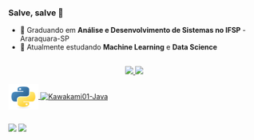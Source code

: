 ### Salve, salve 👋

- 🔭 Graduando em **Análise e Desenvolvimento de Sistemas no IFSP** - Araraquara-SP
- 🌱 Atualmente estudando **Machine Learning** e **Data Science**

##

<div align="center">
  <a href="https://github.com/kawakami01">
  <img height="150em" src="https://github-readme-stats-sigma-five.vercel.app/api?username=kawakami01&show_icons=true&theme=tokyonight&include_all_commits=true&count_private=true"/>
  <img height="150em" src="https://github-readme-stats-sigma-five.vercel.app/api/top-langs/?username=kawakami01&layout=compact&langs_count=7&theme=transparent"/>
</div>
<div style="display: inline_block"><br>
  <img align="center" alt="Kawakami01-Python" height="50" width="60" src="https://raw.githubusercontent.com/devicons/devicon/master/icons/python/python-original.svg">
  <img align="center" alt="Kawakami01-Java" height="50" width="60" src="https://cdn.jsdelivr.net/gh/devicons/devicon/icons/java/java-original.svg"/>
</div>

##
  <a href = "mailto:m.kawakami@aluno.ifsp.edu.br"><img src="https://img.shields.io/badge/-Gmail-%23333?style=for-the-badge&logo=gmail&logoColor=white" target="_blank"></a>
  <a href="https://www.linkedin.com/in/miguel-kawakami-579561165/" target="_blank"><img src="https://img.shields.io/badge/-LinkedIn-%230077B5?style=for-the-badge&logo=linkedin&logoColor=white" target="_blank"></a> 
